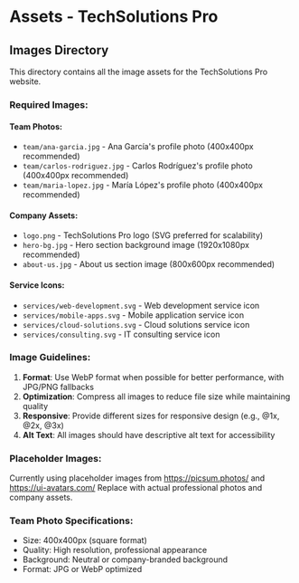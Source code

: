 # Assets - TechSolutions Pro

## Images Directory

This directory contains all the image assets for the TechSolutions Pro website.

### Required Images:

#### Team Photos:
- `team/ana-garcia.jpg` - Ana García's profile photo (400x400px recommended)
- `team/carlos-rodriguez.jpg` - Carlos Rodríguez's profile photo (400x400px recommended)  
- `team/maria-lopez.jpg` - María López's profile photo (400x400px recommended)

#### Company Assets:
- `logo.png` - TechSolutions Pro logo (SVG preferred for scalability)
- `hero-bg.jpg` - Hero section background image (1920x1080px recommended)
- `about-us.jpg` - About us section image (800x600px recommended)

#### Service Icons:
- `services/web-development.svg` - Web development service icon
- `services/mobile-apps.svg` - Mobile application service icon
- `services/cloud-solutions.svg` - Cloud solutions service icon
- `services/consulting.svg` - IT consulting service icon

### Image Guidelines:

1. **Format**: Use WebP format when possible for better performance, with JPG/PNG fallbacks
2. **Optimization**: Compress all images to reduce file size while maintaining quality
3. **Responsive**: Provide different sizes for responsive design (e.g., @1x, @2x, @3x)
4. **Alt Text**: All images should have descriptive alt text for accessibility

### Placeholder Images:

Currently using placeholder images from https://picsum.photos/ and https://ui-avatars.com/
Replace with actual professional photos and company assets.

### Team Photo Specifications:
- Size: 400x400px (square format)
- Quality: High resolution, professional appearance
- Background: Neutral or company-branded background
- Format: JPG or WebP optimized
